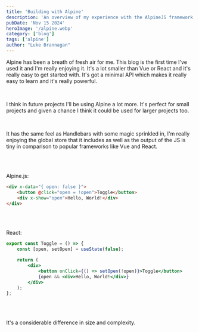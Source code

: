 ```yaml
---
title: 'Building with Alpine'
description: 'An overview of my experience with the AlpineJS framework'
pubDate: 'Nov 15 2024'
heroImage: '/alpine.webp'
category: ['blog']
tags: ['alpine']
author: "Luke Brannagan"
---
```


Alpine has been a breath of fresh air for me. This blog is the first time I've used it and I'm really enjoying it. It's a lot smaller than Vue or React and it's really easy to get started with. It's got a minimal API which makes it really easy to learn and it's really powerful.

<br />

I think in future projects I'll be using Alpine a lot more. It's perfect for small projects and given a chance I think it could be used for larger projects too. 

<br />


It has the same feel as Handlebars with some magic sprinkled in, I'm really enjoying the global store that it includes as well as the output of the JS is tiny in comparison to popular frameworks like Vue and React.

<br />
<br />

Alpine.js:
```html
<div x-data="{ open: false }">
    <button @click="open = !open">Toggle</button>
    <div x-show="open">Hello, World!</div>
</div>

```

<br />
<br />

React:
```jsx
export const Toggle = () => {
    const [open, setOpen] = useState(false);

    return (
        <div>
            <button onClick={() => setOpen(!open)}>Toggle</button>
            {open && <div>Hello, World!</div>}
        </div>
    );
};
```

<br />
<br />

It's a considerable difference in size and complexity.


